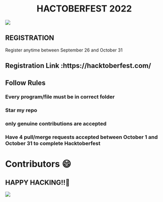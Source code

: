 <H1><center><B>HACTOBERFEST 2022</B> </center> </H1>

  <img src ='https://uno-website-assets.s3.amazonaws.com/wp-content/uploads/2022/09/28094927/Uno_HackFest22_Hero_V1-1200x463.jpg'>

 <H2>REGISTRATION</h2>

Register anytime between September 26 and October 31

  <h2>Registration Link :https://hacktoberfest.com/ </h2>

  <h2> Follow Rules</h2>

  <h3> Every program/file must be in correct folder</h3>

  <h3> Star my repo </h3>

  <h3> only genuine contributions are accepted</h3>

  <h3>Have 4 pull/merge requests accepted between October 1 and October 31 to complete Hacktoberfest</h3>

# Contributors 😄

## HAPPY HACKING!!🥳

 <a href="https://github.com/AayushBiswas/hacktoberfest_2022/graphs/contributors">

 <img src="https://contrib.rocks/image?repo=AayushBiswas/hacktoberfest_2022" />

</a>

